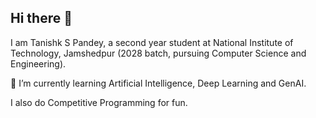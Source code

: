 ## Hi there 👋

I am Tanishk S Pandey, a second year student at National Institute of Technology, Jamshedpur (2028 batch, pursuing Computer Science and Engineering).

🌱 I’m currently learning Artificial Intelligence, Deep Learning and GenAI.

I also do Competitive Programming for fun.
